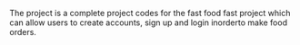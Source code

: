 The project is a complete project codes for the fast food fast project which can allow users to create accounts, sign up and login inorderto make food orders.
